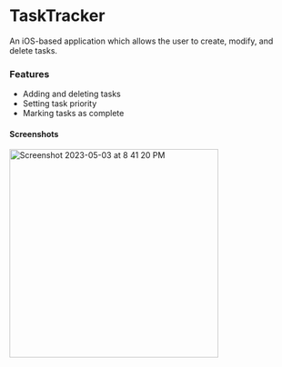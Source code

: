 # TaskTracker

An iOS-based application which allows the user to create, modify, and delete tasks.

### Features

* Adding and deleting tasks
* Setting task priority
* Marking tasks as complete

#### Screenshots

<img width="367" alt="Screenshot 2023-05-03 at 8 41 20 PM" src="https://user-images.githubusercontent.com/79939661/236099528-c5d32b0f-3008-4c59-aefc-5406f243ab28.png">
